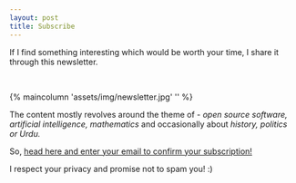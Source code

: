 ```yaml
---
layout: post
title: Subscribe
---
```


If I find something interesting which would be worth your time, I share it
through this newsletter.

<br>

{% maincolumn 'assets/img/newsletter.jpg' '' %}


The content mostly revolves around the theme of - <i> open source software,
artificial intelligence, mathematics </i> and occasionally about <i> history,
politics or Urdu. </i>

So, [head here and enter your email to confirm your subscription!][tinyletter]

I respect your privacy and promise not to spam you! :)

<!--
{% marginfigure 'mf-id-form2' 'assets/img/didyoufillit.jpg' "Here's the <a
href='https://tinyletter.com/rj722'> link </a>" %}
-->

[tinyletter]: https://tinyletter.com/RJ722